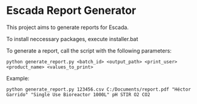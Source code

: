 Escada Report Generator
===================

This project aims to generate reports for Escada.

To install neccessary packages, execute installer.bat

To generate a report, call the script with the following parameters:

```
python generate_report.py <batch_id> <output_path> <print_user> <product_name> <values_to_print>
```

Example:

```
python generate_report.py 123456.csv C:/Documents/report.pdf "Héctor Garrido" "Single Use Bioreactor 1000L" pH STIR O2 CO2
```

